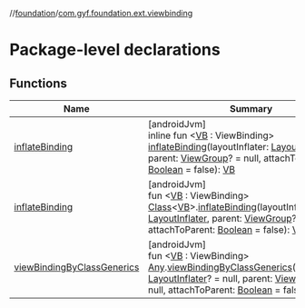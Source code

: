 //[foundation](../../index.md)/[com.gyf.foundation.ext.viewbinding](index.md)

# Package-level declarations

## Functions

| Name | Summary |
|---|---|
| [inflateBinding](inflate-binding.md) | [androidJvm]<br>inline fun &lt;[VB](inflate-binding.md) : ViewBinding&gt; [inflateBinding](inflate-binding.md)(layoutInflater: [LayoutInflater](https://developer.android.com/reference/kotlin/android/view/LayoutInflater.html), parent: [ViewGroup](https://developer.android.com/reference/kotlin/android/view/ViewGroup.html)? = null, attachToParent: [Boolean](https://kotlinlang.org/api/core/kotlin-stdlib/kotlin/-boolean/index.html) = false): [VB](inflate-binding.md) |
| [inflateBinding](inflate-binding.md) | [androidJvm]<br>fun &lt;[VB](inflate-binding.md) : ViewBinding&gt; [Class](https://developer.android.com/reference/kotlin/java/lang/Class.html)&lt;[VB](inflate-binding.md)&gt;.[inflateBinding](inflate-binding.md)(layoutInflater: [LayoutInflater](https://developer.android.com/reference/kotlin/android/view/LayoutInflater.html), parent: [ViewGroup](https://developer.android.com/reference/kotlin/android/view/ViewGroup.html)? = null, attachToParent: [Boolean](https://kotlinlang.org/api/core/kotlin-stdlib/kotlin/-boolean/index.html) = false): [VB](inflate-binding.md) |
| [viewBindingByClassGenerics](view-binding-by-class-generics.md) | [androidJvm]<br>fun &lt;[VB](view-binding-by-class-generics.md) : ViewBinding&gt; [Any](https://kotlinlang.org/api/core/kotlin-stdlib/kotlin/-any/index.html).[viewBindingByClassGenerics](view-binding-by-class-generics.md)(layoutInflater: [LayoutInflater](https://developer.android.com/reference/kotlin/android/view/LayoutInflater.html)? = null, parent: [ViewGroup](https://developer.android.com/reference/kotlin/android/view/ViewGroup.html)? = null, attachToParent: [Boolean](https://kotlinlang.org/api/core/kotlin-stdlib/kotlin/-boolean/index.html) = false): [VB](view-binding-by-class-generics.md) |